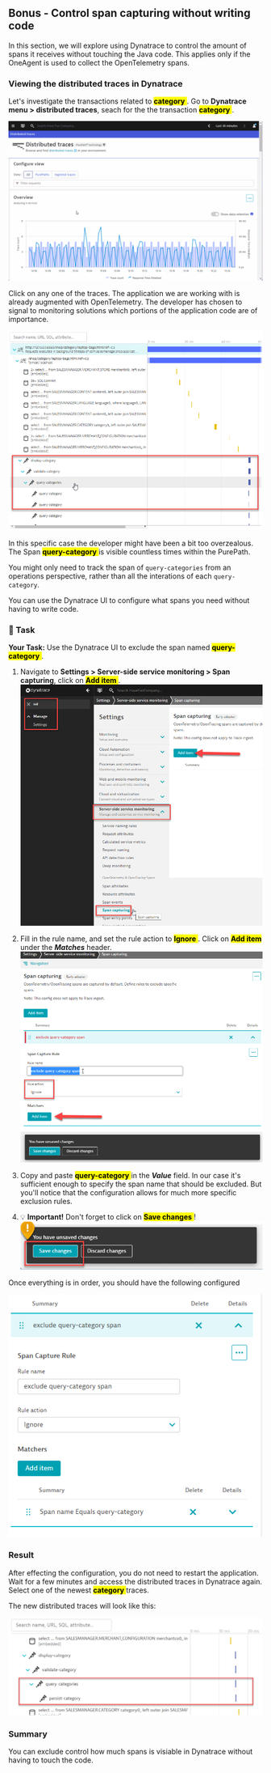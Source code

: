 ## Bonus - Control span capturing without writing code

In this section, we will explore using Dynatrace to control the amount of spans it receives without touching the Java code. This applies only if the OneAgent is used to collect the OpenTelemetry spans.

### Viewing the distributed traces in Dynatrace

Let's investigate the transactions related to <mark>**category** </mark>. Go to **Dynatrace menu > distributed traces**, seach for the the transaction <mark>**category** </mark>.

![distributed traces](../../../assets/images/04-03-traces-category1.gif)

Click on any one of the traces. The application we are working with is already augmented with OpenTelemetry. The developer has chosen to signal to monitoring solutions which portions of the application code are of importance.

![distributed traces](../../../assets/images/04-03-traces-category2.png)

In this specific case the developer might have been a bit too overzealous. The Span <mark>**query-category** </mark> is visible countless times within the PurePath.

You might only need to track the span of `query-categories` from an operations perspective, rather than all the interations of each `query-category`.

You can use the Dynatrace UI to configure what spans you need without having to write code.

### 📌 Task

**Your Task:** Use the Dynatrace UI to exclude the span named <mark>**query-category** </mark>.

1. Navigate to **Settings > Server-side service monitoring > Span capturing**, click on <mark>**Add item** </mark>.
![Span capturing](../../../assets/images/04-03-spancapturingsettings1.png)

2. Fill in the rule name, and set the rule action to <mark>**Ignore** </mark>. Click on <mark>**Add item** </mark> under the ***Matches*** header.
![Span capturing](../../../assets/images/04-03-spancapturingsettings2.png)

3. Copy and paste <mark>**query-category** </mark> in the ***Value*** field. In our case it's sufficient enough to specify the span name that should be excluded. But you'll notice that the configuration allows for much more specific exclusion rules.

4. 💡 **Important!** Don't forget to click on <mark>**Save changes** </mark>!
![Span capturing](../../../assets/images/04-03-spancapturingsettings3.png)

Once everything is in order, you should have the following configured

![Span capturing](../../../assets/images/04-03-spancapturingsettings4.png)

### Result

After effecting the configuration, you do not need to restart the application. Wait for a few minutes and access the distributed traces in Dynatrace again. Select one of the newest <mark>**category** </mark> traces.

The new distributed traces will look like this:

![Exclude query-category spans](../../../assets/images/04-03-ExcludeQueryCategory.png)

### Summary

You can exclude control how much spans is visiable in Dynatrace without having to touch the code.